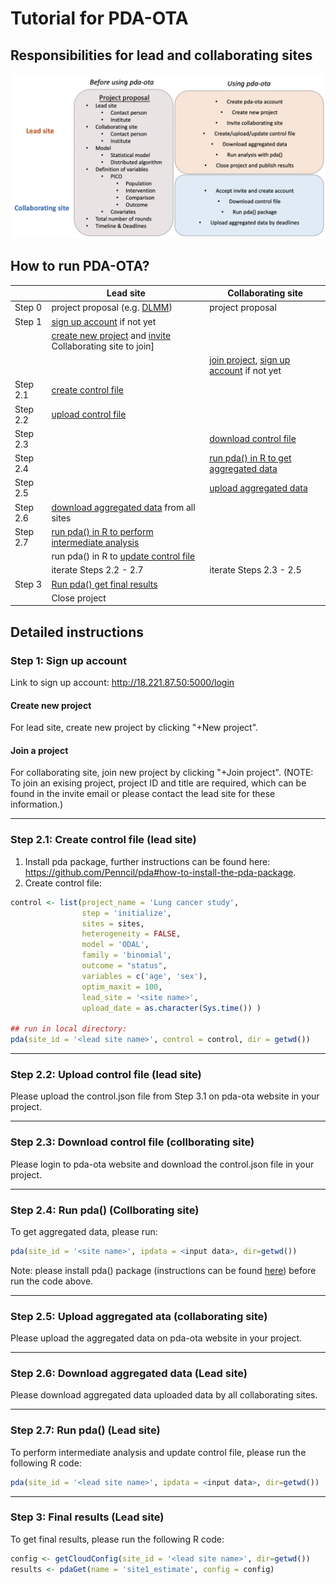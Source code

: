 Tutorial for PDA-OTA
==============================================


## Responsibilities for lead and collaborating sites
![](pipeline.png)


## How to run PDA-OTA?

|          | Lead site                                | Collaborating site               |
|----------|------------------------------------------|----------------------------------|
| Step 0   | project proposal (e.g. [DLMM](https://github.com/ohdsi-studies/DistributedLMM/blob/master/extras/Lossless%20Distributed%20Linear%20Mixed%20Model.docx)) | project proposal                 |
| Step 1   | [sign up account](https://github.com/Penncil/pda-ota#step-1) if not yet |       |
|          | [create new project](https://github.com/Penncil/pda-ota#step-2) and [invite](xxx) Collaborating site to join]|                            |
|          |                                          | [join project](https://github.com/Penncil/pda-ota#step-2), [sign up account](https://github.com/Penncil/pda-ota#step-1) if not yet|
| Step 2.1 | [create control file](https://github.com/Penncil/pda-ota#step-31-lead-site) |                                 |
| Step 2.2 | [upload control file](https://github.com/Penncil/pda-ota#step-32-lead-site) |                               |
| Step 2.3 |                                        | [download control file](https://github.com/Penncil/pda-ota#step-33-collaborating-site)            |
| Step 2.4 |                                       | [run pda() in R to get aggregated data](https://github.com/Penncil/pda-ota#step-34-collborating-site) |
| Step 2.5 |                                      | [upload aggregated data](https://github.com/Penncil/pda-ota#step-35-collaborating-site)           |
| Step 2.6 | [download aggregated data](https://github.com/Penncil/pda-ota#step-41-lead-site)  from all sites |                              |
| Step 2.7 | [run pda() in R to perform intermediate analysis](https://github.com/Penncil/pda-ota#step-42-lead-site) |                            |
|          | run pda() in R to [update control file](xxx)   |         |
|          | iterate Steps 2.2 - 2.7                   |     iterate Steps 2.3 - 2.5           |
| Step 3   | [Run pda() get final results](https://github.com/Penncil/pda-ota#step-5-lead-site)              |                                  |
|          | Close project                            |                                  |


## Detailed instructions

### Step 1: Sign up account

Link to sign up account: http://18.221.87.50:5000/login

#### Create new project

For lead site, create new project by clicking "+New project".

#### Join a project

For collaborating site, join new project by clicking "+Join project". (NOTE: To join an exising project, project ID and title are required, which can be found in the invite email or please contact the lead site for these information.)

------------------------

### Step 2.1: Create control file (lead site)


1. Install pda package, further instructions can be found here: https://github.com/Penncil/pda#how-to-install-the-pda-package.
2. Create control file:

```r
control <- list(project_name = 'Lung cancer study',
                step = 'initialize',
                sites = sites,
                heterogeneity = FALSE,
                model = 'ODAL',
                family = 'binomial',
                outcome = "status",
                variables = c('age', 'sex'),
                optim_maxit = 100,
                lead_site = '<site name>',
                upload_date = as.character(Sys.time()) )

## run in local directory:
pda(site_id = '<lead site name>', control = control, dir = getwd())
``` 

------------------------

### Step 2.2: Upload control file (lead site)

Please upload the control.json file from Step 3.1 on pda-ota website in your project.


------------------------


### Step 2.3: Download control file (collborating site)

Please login to pda-ota website and download the control.json file in your project.


------------------------


### Step 2.4: Run pda() (Collborating site)

To get aggregated data, please run:

```r
pda(site_id = '<site name>', ipdata = <input data>, dir=getwd())
```

Note: please install pda() package (instructions can be found [here](https://github.com/Penncil/pda#how-to-install-the-pda-package.)) before run the code above.


------------------------


### Step 2.5: Upload aggregated ata (collaborating site)

Please upload the aggregated data on pda-ota website in your project.


------------------------

### Step 2.6: Download aggregated data (Lead site)

Please download aggregated data uploaded data by all collaborating sites.

------------------------


### Step 2.7: Run pda() (Lead site)

To perform intermediate analysis and update control file, please run the following R code:

```r
pda(site_id = '<lead site name>', ipdata = <input data>, dir=getwd())
```

------------------------

### Step 3: Final results (Lead site)

To get final results, please run the following R code:

```r
config <- getCloudConfig(site_id = '<lead site name>', dir=getwd())
results <- pdaGet(name = 'site1_estimate', config = config)
```


